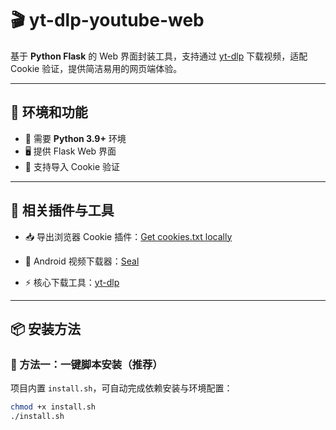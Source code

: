 # 🎬 yt-dlp-youtube-web

基于 **Python Flask** 的 Web 界面封装工具，支持通过 [yt-dlp](https://github.com/yt-dlp/yt-dlp) 下载视频，适配 Cookie 验证，提供简洁易用的网页端体验。  

---

## 🔑 环境和功能
- 🐍 需要 **Python 3.9+** 环境
- 🖥️ 提供 Flask Web 界面
- 🍪 支持导入 Cookie 验证


---

## 🔗 相关插件与工具

- 📥 导出浏览器 Cookie 插件：[Get cookies.txt locally](https://chromewebstore.google.com/detail/get-cookiestxt-locally/cclelndahbckbenkjhflpdbgdldlbecc)

- 📱 Android 视频下载器：[Seal](https://github.com/JunkFood02/Seal)

- ⚡ 核心下载工具：[yt-dlp](https://github.com/yt-dlp/yt-dlp)

---

## 📦 安装方法

### 🚀 方法一：一键脚本安装（推荐）

项目内置 `install.sh`，可自动完成依赖安装与环境配置：

```bash
chmod +x install.sh
./install.sh
